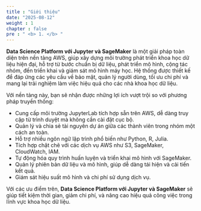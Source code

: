```yaml
---
title : "Giới thiệu"
date: "2025-08-12" 
weight : 1 
chapter : false
pre : " <b> 1. </b> "
---
```

**Data Science Platform với Jupyter và SageMaker** là một giải pháp toàn diện trên nền tảng AWS, giúp xây dựng môi trường phát triển khoa học dữ liệu hiện đại, hỗ trợ từ bước chuẩn bị dữ liệu, phát triển mô hình, cộng tác nhóm, đến triển khai và giám sát mô hình máy học. Hệ thống được thiết kế để đáp ứng các yêu cầu về bảo mật, quản lý người dùng, tối ưu chi phí và mang lại trải nghiệm làm việc hiệu quả cho các nhà khoa học dữ liệu.

Với nền tảng này, bạn sẽ nhận được những lợi ích vượt trội so với phương pháp truyền thống:

- Cung cấp môi trường JupyterLab tích hợp sẵn trên AWS, dễ dàng truy cập từ trình duyệt mà không cần cài đặt cục bộ.
- Quản lý và chia sẻ tài nguyên dự án giữa các thành viên trong nhóm một cách an toàn.
- Hỗ trợ nhiều ngôn ngữ lập trình phổ biến như Python, R, Julia.
- Tích hợp chặt chẽ với các dịch vụ AWS như S3, SageMaker, CloudWatch, IAM.
- Tự động hóa quy trình huấn luyện và triển khai mô hình với SageMaker.
- Quản lý phiên bản dữ liệu và mô hình, giúp dễ dàng tái hiện và cải tiến kết quả.
- Giám sát hiệu suất mô hình và chi phí sử dụng dịch vụ.

Với các ưu điểm trên, **Data Science Platform với Jupyter và SageMaker** sẽ giúp tiết kiệm thời gian, giảm chi phí, và nâng cao hiệu quả công việc trong lĩnh vực khoa học dữ liệu.